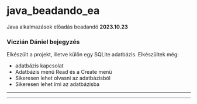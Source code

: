 # java_beadando_ea
 Java alkalmazások előadás beadandó
**2023.10.23**
### Viczián Dániel bejegyzés
Elkészült a projekt, illetve külön egy SQLite adatbázis.
Elkészültek még:
- adatbázis kapcsolat
- Adatbázis menü Read és a Create menü
- Sikeresen lehet olvasni az adatbázisból
- Sikeresen lehet írni az adatbázisba
***
***
